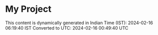 # My Project

This content is dynamically generated in Indian Time (IST): 2024-02-16 06:19:40 IST
Converted to UTC: 2024-02-16 00:49:40 UTC
